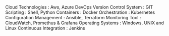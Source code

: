 Cloud Technologies         : Aws, Azure DevOps
Version Control System 	   : GIT 
Scripting			       : Shell, Python
Containers :   Docker
Orchestration :  Kubernetes
Configuration Management : Ansible, Terraform
Monitoring Tool            : CloudWatch, Promethus & Grafana
Operating Systems		   : Windows, UNIX and Linux
Continuous Integration	   : Jenkins

